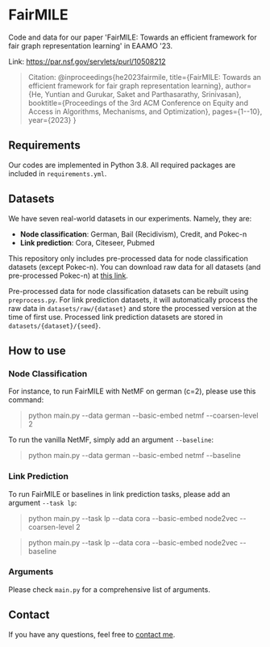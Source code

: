 # FairMILE
Code and data for our paper 'FairMILE: Towards an efficient framework for fair graph representation learning' in EAAMO '23.

Link: https://par.nsf.gov/servlets/purl/10508212

> Citation: @inproceedings{he2023fairmile,
  title={FairMILE: Towards an efficient framework for fair graph representation learning},
  author={He, Yuntian and Gurukar, Saket and Parthasarathy, Srinivasan},
  booktitle={Proceedings of the 3rd ACM Conference on Equity and Access in Algorithms, Mechanisms, and Optimization},
  pages={1--10},
  year={2023}
}

## Requirements
Our codes are implemented in Python 3.8. All required packages are included in `requirements.yml`.

## Datasets
We have seven real-world datasets in our experiments. Namely, they are:
* **Node classification**: German, Bail (Recidivism), Credit, and Pokec-n
* **Link prediction**: Cora, Citeseer, Pubmed

This repository only includes pre-processed data for node classification datasets (except Pokec-n). You can download raw data for all datasets (and pre-processed Pokec-n) at [this link](https://buckeyemailosu-my.sharepoint.com/:f:/g/personal/he_1773_buckeyemail_osu_edu/EpTr3LaSplJOsfnny_2WnNQBr6hCmcG2AX5UFKj11x5zhA?e=qavTYn). 

Pre-processed data for node classification datasets can be rebuilt using `preprocess.py`. For link prediction datasets, it will automatically process the raw data in `datasets/raw/{dataset}` and store the processed version at the time of first use. Processed link prediction datasets are stored in `datasets/{dataset}/{seed}`.

## How to use
### Node Classification
For instance, to run FairMILE with NetMF on german (c=2), please use this command:
> python main.py --data german --basic-embed netmf --coarsen-level 2

To run the vanilla NetMF, simply add an argument `--baseline`:
> python main.py --data german --basic-embed netmf --baseline

### Link Prediction
To run FairMILE or baselines in link prediction tasks, please add an argument `--task lp`:
> python main.py --task lp --data cora --basic-embed node2vec --coarsen-level 2

> python main.py --task lp --data cora --basic-embed node2vec --baseline

### Arguments
Please check `main.py` for a comprehensive list of arguments.

## Contact
If you have any questions, feel free to [contact me](mailto:he.1773@osu.edu).
